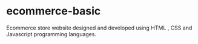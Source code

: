 # ecommerce-basic
Ecommerce store website designed and developed using HTML , CSS and Javascript programming languages. 
